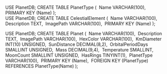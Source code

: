 USE PlanetDB;
CREATE TABLE PlanetType (
​    Name VARCHAR(100),
​	PRIMARY KEY (Name)
);
​	
USE PlanetDB;
CREATE TABLE CelestialElement (
​    Name VARCHAR(100),
​    Description TEXT,
​    ImagePath VARCHAR(100),
​	PRIMARY KEY (Name)
);

USE PlanetDB;
CREATE TABLE Planet (
​    Name VARCHAR(100),
​    Description TEXT,
​    ImagePath VARCHAR(100),
​    HexColor VARCHAR(100),
​    KmDiameter INT(10) UNSIGNED,
​    SunDistance DECIMAL(8,2),
​	OrbitalPeriodDays SMALLINT UNSIGNED,
​    Mass DECIMAL(9,4),
​	Temperature SMALLINT,
​    MoonCount SMALLINT UNSIGNED,
​    HasRings TINYINT(1),
​    PlanetType VARCHAR(100),
​	PRIMARY KEY (Name),
​    FOREIGN KEY (PlanetType) REFERENCES PlanetType(Name)
);